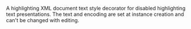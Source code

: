 A highlighting XML document text style decorator for disabled highlighting text presentations. The text and encoding are set at instance creation and can't be changed with editing.